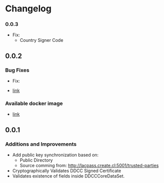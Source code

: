 # Changelog

### 0.0.3

- Fix:
  - Country Signer Code

## 0.0.2

### Bug Fixes

- Fix:

* [link](https://hub.docker.com/r/eumb602/lacpass-client/tags)

### Available docker image

- [link](https://hub.docker.com/r/eumb602/lacpass-trusted-list/tags)

## 0.0.1

### Additions and Improvements

- Add public key synchronization based on:
  - Public Directory
  - Source comming from: http://lacpass.create.cl:5001/trusted-parties
- Cryptographically Validates DDCC Signed Certificate
- Validates existence of fields inside DDCCCoreDataSet.
